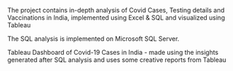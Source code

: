 The project contains in-depth analysis of Covid Cases, Testing details and Vaccinations in India, implemented using Excel & SQL and visualized using Tableau

The SQL analysis is implemented on Microsoft SQL Server.

Tableau Dashboard of Covid-19 Cases in India - made using the insights generated after SQL analysis and uses some creative reports from Tableau

